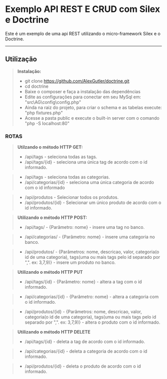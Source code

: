 Exemplo API REST E CRUD com Silex e Doctrine
=====================================

Este é um exemplo de uma api REST utilizando o micro-framework Silex e o Doctrine.

-------------

Utilização
-------------

> **Instalação:**
> - git clone https://github.com/AlexGutler/doctrine.git
> - cd doctrine
> - Baixe o composer e faça a instalação das dependências
> - Edite as configurações para conectar em seu MySql em: "src\AG\config\config.php"
> - Ainda na raiz do projeto, para criar o schema e as tabelas execute: "php fixtures.php"
> - Acesse a pasta public e execute o built-in server com o comando "php -S localhost:80"

### <i class="icon-refresh"></i> ROTAS

> **Utilzando o método HTTP GET:**
> - /api/tags - seleciona todas as tags.
> - /api/tags/{id} - seleciona uma única tag de acordo com o id informado.

> - /api/tags - seleciona todas as categorias.
> - /api/categorias/{id} - seleciona uma única categoria de acordo com o id informado

> - /api/produtos - Selecionar todos os produtos.
> - /api/produtos/{id} - Selecionar um único produto de acordo com o id informado.

> **Utilizando o método HTTP POST:**
> - /api/tags/ - {Parâmetro: nome} - insere uma tag no banco.

> - /api/categorias/ - {Parâmetro: nome} - insere uma categoria no banco.

> - /api/produtos/ - {Parâmetros: nome, descricao, valor, categoria(o id de uma categoria), tags(uma ou mais tags pelo id separado por ",". ex: 3,7,9)} - insere um produto no banco.

> **Utilizando o método HTTP PUT**
> - /api/tags/{id} - {Parâmetro: nome} - altera a tag com o id informado.

> - /api/categorias/{id} - {Parâmetro: nome} - altera a categoria com o id informado.

> - /api/produtos/{id} - {Parâmetros: nome, descricao, valor, categoria(o id de uma categoria), tags(uma ou mais tags pelo id separado por ",". ex: 3,7,9)} - altera o produto com o id informado.

> **Utilizando o método HTTP DELETE**
> - /api/tags/{id} - deleta a tag de acordo com o id informado.

> - /api/categorias/{id} - deleta a categoria de acordo com o id informado.

> - /api/produtos/{id} - deleta o produto de acordo com o id informado.
